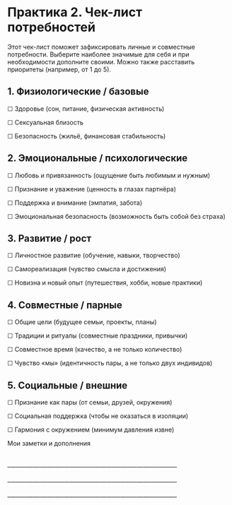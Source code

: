 <div style="page-break-before: always;"></div>

# Практика 2. Чек-лист потребностей

Этот чек-лист поможет зафиксировать личные и совместные потребности. Выберите наиболее значимые для себя и при необходимости дополните своими. Можно также расставить приоритеты (например, от 1 до 5).

## 1. Физиологические / базовые

☐ Здоровье (сон, питание, физическая активность)

☐ Сексуальная близость

☐ Безопасность (жильё, финансовая стабильность)

## 2. Эмоциональные / психологические

☐ Любовь и привязанность (ощущение быть любимым и нужным)

☐ Признание и уважение (ценность в глазах партнёра)

☐ Поддержка и внимание (эмпатия, забота)

☐ Эмоциональная безопасность (возможность быть собой без страха)

## 3. Развитие / рост

☐ Личностное развитие (обучение, навыки, творчество)

☐ Самореализация (чувство смысла и достижения)

☐ Новизна и новый опыт (путешествия, хобби, новые практики)

## 4. Совместные / парные

☐ Общие цели (будущее семьи, проекты, планы)

☐ Традиции и ритуалы (совместные праздники, привычки)

☐ Совместное время (качество, а не только количество)

☐ Чувство «мы» (идентичность пары, а не только двух индивидов)

## 5. Социальные / внешние

☐ Признание как пары (от семьи, друзей, окружения)

☐ Социальная поддержка (чтобы не оказаться в изоляции)

☐ Гармония с окружением (минимум давления извне)

Мои заметки и дополнения

<br/>
____________________________________________________________
<br/><br/>
____________________________________________________________
<br/><br/>
____________________________________________________________
